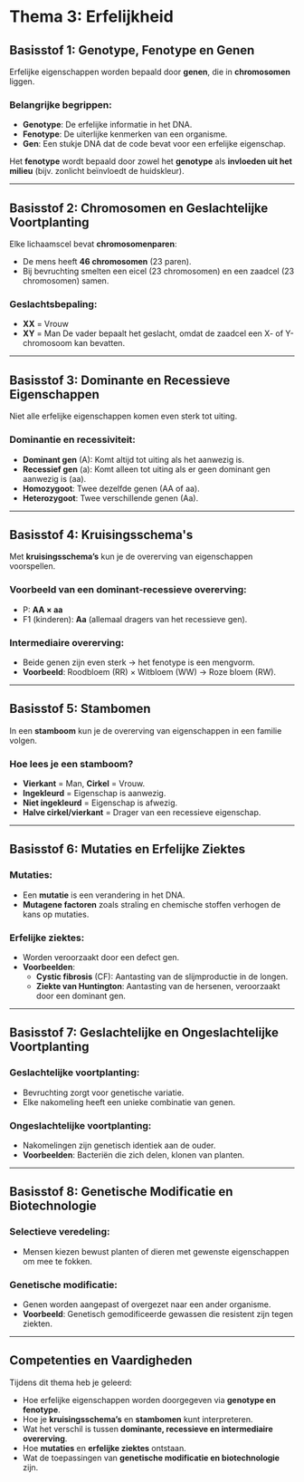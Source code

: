 # **Thema 3: Erfelijkheid**

## **Basisstof 1: Genotype, Fenotype en Genen**
Erfelijke eigenschappen worden bepaald door **genen**, die in **chromosomen** liggen. 

### **Belangrijke begrippen:**
- **Genotype**: De erfelijke informatie in het DNA.
- **Fenotype**: De uiterlijke kenmerken van een organisme.
- **Gen**: Een stukje DNA dat de code bevat voor een erfelijke eigenschap.

Het **fenotype** wordt bepaald door zowel het **genotype** als **invloeden uit het milieu** (bijv. zonlicht beïnvloedt de huidskleur).

---

## **Basisstof 2: Chromosomen en Geslachtelijke Voortplanting**
Elke lichaamscel bevat **chromosomenparen**:

- De mens heeft **46 chromosomen** (23 paren).
- Bij bevruchting smelten een eicel (23 chromosomen) en een zaadcel (23 chromosomen) samen.

### **Geslachtsbepaling:**
- **XX** = Vrouw
- **XY** = Man
De vader bepaalt het geslacht, omdat de zaadcel een X- of Y-chromosoom kan bevatten.

---

## **Basisstof 3: Dominante en Recessieve Eigenschappen**
Niet alle erfelijke eigenschappen komen even sterk tot uiting.

### **Dominantie en recessiviteit:**
- **Dominant gen** (A): Komt altijd tot uiting als het aanwezig is.
- **Recessief gen** (a): Komt alleen tot uiting als er geen dominant gen aanwezig is (aa).
- **Homozygoot**: Twee dezelfde genen (AA of aa).
- **Heterozygoot**: Twee verschillende genen (Aa).

---

## **Basisstof 4: Kruisingsschema's**
Met **kruisingsschema’s** kun je de overerving van eigenschappen voorspellen.

### **Voorbeeld van een dominant-recessieve overerving:**
- P: **AA × aa**
- F1 (kinderen): **Aa** (allemaal dragers van het recessieve gen).

### **Intermediaire overerving**:
- Beide genen zijn even sterk → het fenotype is een mengvorm.
- **Voorbeeld**: Roodbloem (RR) × Witbloem (WW) → Roze bloem (RW).

---

## **Basisstof 5: Stambomen**
In een **stamboom** kun je de overerving van eigenschappen in een familie volgen.

### **Hoe lees je een stamboom?**
- **Vierkant** = Man, **Cirkel** = Vrouw.
- **Ingekleurd** = Eigenschap is aanwezig.
- **Niet ingekleurd** = Eigenschap is afwezig.
- **Halve cirkel/vierkant** = Drager van een recessieve eigenschap.

---

## **Basisstof 6: Mutaties en Erfelijke Ziektes**
### **Mutaties**:
- Een **mutatie** is een verandering in het DNA.
- **Mutagene factoren** zoals straling en chemische stoffen verhogen de kans op mutaties.

### **Erfelijke ziektes**:
- Worden veroorzaakt door een defect gen.
- **Voorbeelden**:
  - **Cystic fibrosis** (CF): Aantasting van de slijmproductie in de longen.
  - **Ziekte van Huntington**: Aantasting van de hersenen, veroorzaakt door een dominant gen.

---

## **Basisstof 7: Geslachtelijke en Ongeslachtelijke Voortplanting**
### **Geslachtelijke voortplanting**:
- Bevruchting zorgt voor genetische variatie.
- Elke nakomeling heeft een unieke combinatie van genen.

### **Ongeslachtelijke voortplanting**:
- Nakomelingen zijn genetisch identiek aan de ouder.
- **Voorbeelden**: Bacteriën die zich delen, klonen van planten.

---

## **Basisstof 8: Genetische Modificatie en Biotechnologie**
### **Selectieve veredeling**:
- Mensen kiezen bewust planten of dieren met gewenste eigenschappen om mee te fokken.

### **Genetische modificatie**:
- Genen worden aangepast of overgezet naar een ander organisme.
- **Voorbeeld**: Genetisch gemodificeerde gewassen die resistent zijn tegen ziekten.

---

## **Competenties en Vaardigheden**
Tijdens dit thema heb je geleerd:

- Hoe erfelijke eigenschappen worden doorgegeven via **genotype en fenotype**.
- Hoe je **kruisingsschema’s** en **stambomen** kunt interpreteren.
- Wat het verschil is tussen **dominante, recessieve en intermediaire overerving**.
- Hoe **mutaties** en **erfelijke ziektes** ontstaan.
- Wat de toepassingen van **genetische modificatie en biotechnologie** zijn.